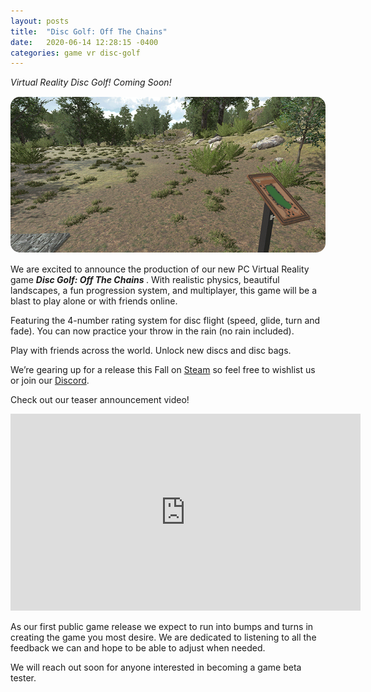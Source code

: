 ```yaml
---
layout: posts
title:  "Disc Golf: Off The Chains"
date:   2020-06-14 12:28:15 -0400
categories: game vr disc-golf
---
```


*Virtual Reality Disc Golf! Coming Soon!*
<img src="/images/imageExample2.gif" style="margin-top: 15px; margin-bottom: 15px; border-radius: 15px;">
We are excited to announce the production of our new PC Virtual Reality game <b><em>Disc Golf: Off The Chains </em></b>. With realistic physics, beautiful landscapes, a fun progression system, and multiplayer, this game will be a blast to play alone or with friends online. 

Featuring the 4-number rating system for disc flight (speed, glide, turn and fade). You can now practice your throw in the rain (no rain included). 

Play with friends across the world. Unlock new discs and disc bags. 

We’re gearing up for a release this Fall on <a href="https://store.steampowered.com/app/1372700" title="Steam Store" target="_blank">Steam</a> so feel free to wishlist us or join our <a href="https://discord.com/invite/FSPf6AK" title="Join our Discord" target="_blank">Discord</a>. 

Check out our teaser announcement video!

<iframe width="560" height="315" src="https://www.youtube-nocookie.com/embed/uIUt4YEVWak" frameborder="0" allow="accelerometer; autoplay; encrypted-media; gyroscope; picture-in-picture" allowfullscreen></iframe>

As our first public game release we expect to run into bumps and turns in creating the game you most desire. We are dedicated to listening to all the feedback we can and hope to be able to adjust when needed.

We will reach out soon for anyone interested in becoming a game beta tester.

